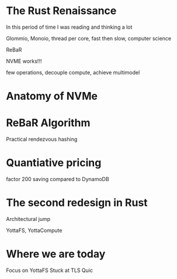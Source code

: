 # The Rust Renaissance

In this period of time I was reading and thinking a lot

Glommio, Monoio, thread per core, fast then slow, computer science

ReBaR

NVME works!!!

few operations, decouple compute, achieve multimodel

# Anatomy of NVMe


# ReBaR Algorithm

Practical rendezvous hashing

# Quantiative pricing

factor 200 saving compared to DynamoDB

# The second redesign in Rust

Architectural jump

YottaFS, YottaCompute


# Where we are today

Focus on YottaFS
Stuck at TLS Quic
